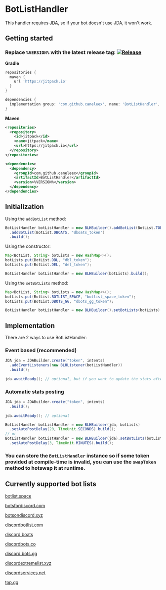 # BotListHandler

This handler requires [JDA](https://github.com/DV8FromTheWorld/JDA), so if your bot doesn't use JDA, it won't work.

## Getting started

### Replace `%VERSION%` with the latest release tag: [![Release](https://jitpack.io/v/caneleex/BotListHandler.svg)](https://jitpack.io/#caneleex/BotListHandler)

**Gradle**
```gradle
repositories {
  maven {
    url 'https://jitpack.io'
  }
}

dependencies {
  implementation group: 'com.github.caneleex', name: 'BotListHandler', version: '%VERSION%'
}
```

**Maven**
```xml
<repositories>
  <repository>
    <id>jitpack</id>
    <name>jitpack</name>
    <url>https://jitpack.io</url>
  </repository>
</repositories>

<dependencies>
  <dependency>
    <groupId>com.github.caneleex</groupId>
    <artifactId>BotListHandler</artifactId>
    <version>%VERSION%</version>
  </dependency>
</dependencies>
```

## Initialization

Using the `addBotList` method:
```java
BotListHandler botListHandler = new BLHBuilder().addBotList(BotList.TOP_GG, "top_gg_token")
  .addBotList(BotList.DBOATS, "dboats_token")
  .build();
```
Using the constructor:
```java
Map<BotList, String> botLists = new HashMap<>();
botLists.put(BotList.DBL, "dbl_token");
botLists.put(BotList.DEL, "del_token");

BotListHandler botListHandler = new BLHBuilder(botLists).build();
```
Using the `setBotLists` method:
```java
Map<BotList, String> botLists = new HashMap<>();
botLists.put(BotList.BOTLIST_SPACE, "botlist_space_token");
botLists.put(BotList.DBOTS_GG, "dbots_gg_token");

BotListHandler botListHandler = new BLHBuilder().setBotLists(botLists).build();
```

## Implementation

There are 2 ways to use BotListHandler:

### Event based (recommended)

```java
JDA jda = JDABuilder.create("token", intents)
  .addEventListeners(new BLHListener(botListHandler))
  .build();
  
jda.awaitReady(); // optional, but if you want to update the stats after a ReadyEvent, it's required
```

### Automatic stats posting
```java
JDA jda = JDABuilder.create("token", intents)
  .build();
  
jda.awaitReady(); // optional

BotListHandler botListHandler = new BLHBuilder(jda, botLists)
  .setAutoPostDelay(20, TimeUnit.SECONDS).build();
// or
BotListHandler botListHandler = new BLHBuilder(jda).setBotLists(botLists)
  .setAutoPostDelay(3, TimeUnit.MINUTES).build();
```

### You can store the `BotListHandler` instance so if some token provided at compile-time is invalid, you can use the `swapToken` method to hotswap it at runtime.

## Currently supported bot lists

[botlist.space](https://botlist.space)

[botsfordiscord.com](https://botsfordiscord.com)

[botsondiscord.xyz](https://botsondiscord.xyz)

[discordbotlist.com](https://discordbotlist.com)

[discord.boats](https://discord.boats)

[discordbots.co](https://discordbots.co)

[discord.bots.gg](https://discord.bots.gg)

[discordextremelist.xyz](https://discordextremelist.xyz)

[discordservices.net](https://discordservices.net)

[top.gg](https://top.gg)
